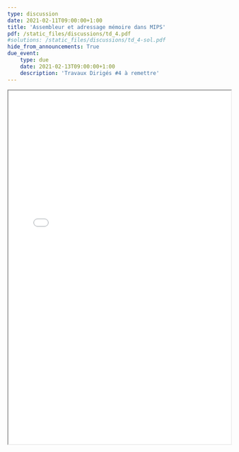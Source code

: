 ```yaml
---
type: discussion
date: 2021-02-11T09:00:00+1:00
title: 'Assembleur et adressage mémoire dans MIPS'
pdf: /static_files/discussions/td_4.pdf
#solutions: /static_files/discussions/td_4-sol.pdf
hide_from_announcements: True
due_event:
    type: due
    date: 2021-02-13T09:00:00+1:00
    description: 'Travaux Dirigés #4 à remettre'
---
```

<iframe src="{{ page.pdf | prepend: site.baseurl | prepend : site.url}}" width="100%" height="800em"></iframe>
